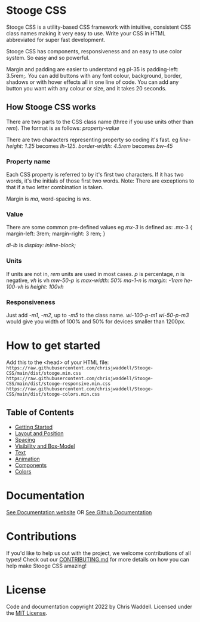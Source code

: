 # Stooge CSS
Stooge CSS is a utility-based CSS framework with intuitive, consistent CSS class names making it very easy to use. Write your CSS in HTML abbreviated for super fast development.

Stooge CSS has components, responsiveness and an easy to use color system. So easy and so powerful.

Margin and padding are easier to understand eg pl-35 is padding-left: 3.5rem;. You can add buttons with any font colour, background, border, shadows or with hover effects all in one line of code. You can add any button you want with any colour or size, and it takes 20 seconds.

## How Stooge CSS works
There are two parts to the CSS class name (three if you use units other than *rem*). The format is as follows:
*property-value*

There are two characters representing property so coding it's fast.
eg *line-height: 1.25* becomes *lh-125*.
*border-width: 4.5rem* becomes *bw-45*


### Property name
Each CSS property is referred to by it's first two characters. If it has two words, it's the initials of those first two words.
Note: There are exceptions to that if a two letter combination is taken.

Margin is *ma*, word-spacing is *ws*.


### Value
There are some common pre-defined values eg
*mx-3* is defined as:
.mx-3 {
    margin-left: 3rem;
    margin-right: 3 rem;
}

*di-ib* is *display: inline-block;*


### Units
If units are not in, *rem* units are used in most cases. *p* is percentage, *n* is negative, *vh* is vh
*mw-50-p* is *max-width: 50%*
*ma-1-n* is *margin: -1rem*
*he-100-vh* is *height: 100vh*


### Responsiveness
Just add *-m1*, *-m2*, up to *-m5* to the class name.
*wi-100-p-m1 wi-50-p-m3* would give you width of 100% and 50% for devices smaller than 1200px.


# How to get started

Add this to the &lt;head&gt; of your HTML file:\
`https://raw.githubusercontent.com/chrisjwaddell/Stooge-CSS/main/dist/stooge.min.css`\
`https://raw.githubusercontent.com/chrisjwaddell/Stooge-CSS/main/dist/stooge-responsive.min.css`\
`https://raw.githubusercontent.com/chrisjwaddell/Stooge-CSS/main/dist/stooge-colors.min.css`

## Table of Contents
- [Getting Started](https://chrisjwaddell.github.io/Stooge-CSS/#getting-started)
- [Layout and Position](https://chrisjwaddell.github.io/Stooge-CSS/#layout)
- [Spacing](https://chrisjwaddell.github.io/Stooge-CSS/#spacing)
- [Visibility and Box-Model](https://chrisjwaddell.github.io/Stooge-CSS/#visibility)
- [Text](https://chrisjwaddell.github.io/Stooge-CSS/#text)
- [Animation](https://chrisjwaddell.github.io/Stooge-CSS/#animation)
- [Components](https://chrisjwaddell.github.io/Stooge-CSS/#components)
- [Colors](https://chrisjwaddell.github.io/Stooge-CSS/#colors)


# Documentation
[See Documentation website](https://chrisjwaddell.github.io/Stooge-CSS/)
OR
[See Github Documentation](https://github.com/chrisjwaddell/Stooge-CSS/tree/main/docs)


# Contributions
If you'd like to help us out with the project, we welcome contributions of all types! Check out our [CONTRIBUTING.md](https://github.com/chrisjwaddell/Stooge-CSS/blob/main/CONTRIBUTIONS.md) for more details on how you can help make Stooge CSS amazing!


# License
Code and documentation copyright 2022 by Chris Waddell.
Licensed under the [MIT License](https://github.com/chrisjwaddell/Stooge-CSS/blob/main/LICENSE).

